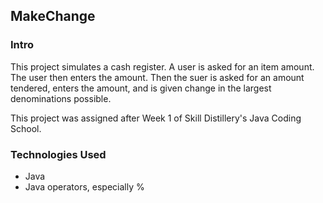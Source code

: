 ## MakeChange

### Intro
This project simulates a cash register. A user is asked for an item amount.
The user then enters the amount. Then the suer is asked for an amount tendered,
 enters the amount, and is given change in the largest denominations possible.

This project was assigned after Week 1 of Skill Distillery's Java Coding School.

 ### Technologies Used
 * Java
 * Java operators, especially %

